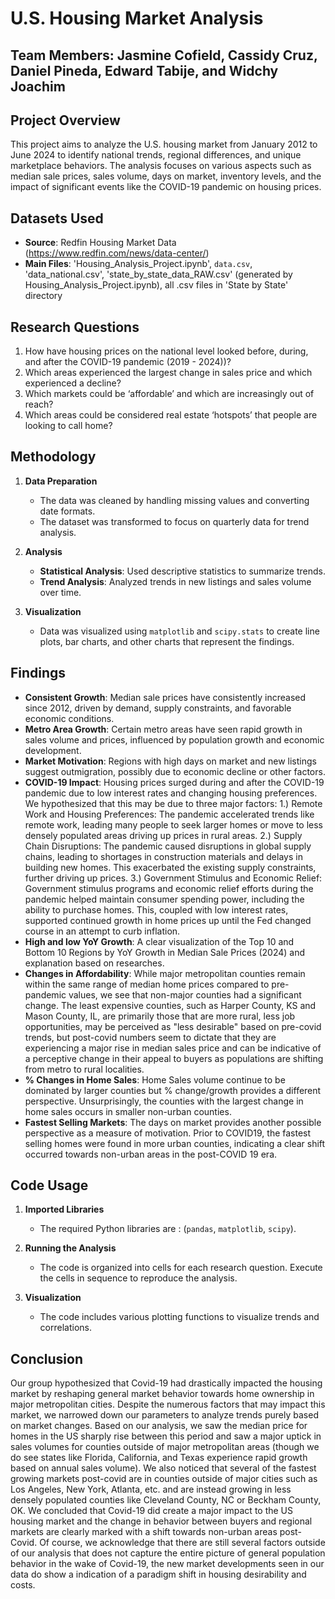 # **U.S. Housing Market Analysis**

Team Members:
Jasmine Cofield, Cassidy Cruz, Daniel Pineda, Edward Tabije, and Widchy Joachim
---

## **Project Overview**
This project aims to analyze the U.S. housing market from January 2012 to June 2024 to identify national trends, regional differences, and unique marketplace behaviors. The analysis focuses on various aspects such as median sale prices, sales volume, days on market, inventory levels, and the impact of significant events like the COVID-19 pandemic on housing prices.

## **Datasets Used**
- **Source**: Redfin Housing Market Data (https://www.redfin.com/news/data-center/)
- **Main Files**: 'Housing_Analysis_Project.ipynb', `data.csv`, 'data_national.csv', 'state_by_state_data_RAW.csv' (generated by Housing_Analysis_Project.ipynb), all .csv files in 'State by State' directory

## **Research Questions**
1. How have housing prices on the national level looked before, during, and after the COVID-19 pandemic (2019 - 2024))?
2. Which areas experienced the largest change in sales price and which experienced a decline?
3. Which markets could be ‘affordable’ and which are increasingly out of reach?
4. Which areas could be considered real estate ‘hotspots’ that people are looking to call home?


## **Methodology**
1. **Data Preparation**
   - The data was cleaned by handling missing values and converting date formats.
   - The dataset was transformed to focus on quarterly data for trend analysis.

2. **Analysis**
   - **Statistical Analysis**: Used descriptive statistics to summarize trends.
   - **Trend Analysis**: Analyzed trends in new listings and sales volume over time.

3. **Visualization**
   - Data was visualized using `matplotlib` and `scipy.stats` to create line plots, bar charts, and other charts that represent the findings.

## **Findings**
- **Consistent Growth**: Median sale prices have consistently increased since 2012, driven by demand, supply constraints, and favorable economic conditions.
- **Metro Area Growth**: Certain metro areas have seen rapid growth in sales volume and prices, influenced by population growth and economic development.
- **Market Motivation**: Regions with high days on market and new listings suggest outmigration, possibly due to economic decline or other factors.
- **COVID-19 Impact**: Housing prices surged during and after the COVID-19 pandemic due to low interest rates and changing housing preferences. We hypothesized that this may be due to three major factors:
     1.) Remote Work and Housing Preferences: The pandemic accelerated trends like remote work, leading many people to seek larger homes or move to less densely populated areas driving up prices in rural areas.
     2.) Supply Chain Disruptions: The pandemic caused disruptions in global supply chains, leading to shortages in construction materials and delays in building new homes. This exacerbated the existing supply constraints, further driving up prices.
     3.) Government Stimulus and Economic Relief: Government stimulus programs and economic relief efforts during the pandemic helped maintain consumer spending power, including the ability to purchase homes. This, coupled with low interest rates, supported continued growth in home prices up until the Fed changed course in an attempt to curb inflation.
- **High and low YoY Growth**: A clear visualization of the Top 10 and Bottom 10 Regions by YoY Growth in Median Sale Prices (2024) and explanation based on researches.
- **Changes in Affordability**: While major metropolitan counties remain within the same range of median home prices compared to pre-pandemic values, we see that non-major counties had a significant change. The least expensive counties, such as Harper County, KS and Mason County, IL, are primarily those that are more rural, less job opportunities, may be perceived as "less desirable" based on pre-covid trends, but post-covid numbers seem to dictate that they are experiencing a major rise in median sales price and can be indicative of a perceptive change in their appeal to buyers as populations are shifting from metro to rural localities.
- **% Changes in Home Sales**: Home Sales volume continue to be dominated by larger counties but % change/growth provides a different perspective. Unsurprisingly, the counties with the largest change in home sales occurs in smaller non-urban counties.
- **Fastest Selling Markets**: The days on market provides another possible perspective as a measure of motivation. Prior to COVID19, the fastest selling homes were found in more urban counties, indicating a clear shift occurred towards non-urban areas in the post-COVID 19 era.


## **Code Usage**
1. **Imported Libraries**
   - The required Python libraries are : (`pandas`, `matplotlib`, `scipy`).
   
2. **Running the Analysis**
   - The code is organized into cells for each research question. Execute the cells in sequence to reproduce the analysis.

3. **Visualization**
   - The code includes various plotting functions to visualize trends and correlations.

## **Conclusion**
Our group hypothesized that Covid-19 had drastically impacted the housing market by reshaping general market behavior towards home ownership in major metropolitan cities. Despite the numerous factors that may impact this market, we  narrowed down our parameters to analyze trends purely based on market changes. Based on our analysis, we saw the median price for homes in the US sharply rise between this period and saw a major uptick in sales volumes for counties outside of major metropolitan areas (though we do see states like Florida, California, and Texas experience rapid growth based on annual sales volume). We also noticed that several of the fastest growing markets post-covid are in counties outside of major cities such as Los Angeles, New York, Atlanta, etc. and are instead growing in less densely populated counties like Cleveland County, NC or Beckham County, OK. We concluded that Covid-19 did create a major impact to the US housing market and the change in behavior between buyers and regional markets are clearly marked with a shift towards non-urban areas post-Covid. Of course, we acknowledge that there are still several factors outside of our analysis that does not capture the entire picture of general population behavior in the wake of Covid-19, the new market developments seen in our data do show a indication of a paradigm shift in housing desirability and costs.
